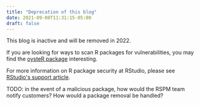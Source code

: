 ```yaml
---
title: "Deprecation of this blog"
date: 2021-09-08T11:31:15-05:00
draft: false 
---
```


This blog is inactive and will be removed in 2022.

If you are looking for ways to scan R packages for vulnerabilities, you may find the [oysteR package](https://www.jumpingrivers.com/blog/r-package-vulnerabilities-security/) interesting.

For more information on R package security at RStudio, please see [RStudio's support article](https://support.rstudio.com/hc/en-us/articles/360042593974-R-and-R-Package-Security).

TODO: in the event of a malicious package, how would the RSPM team notify customers? How would a package removal be handled?
